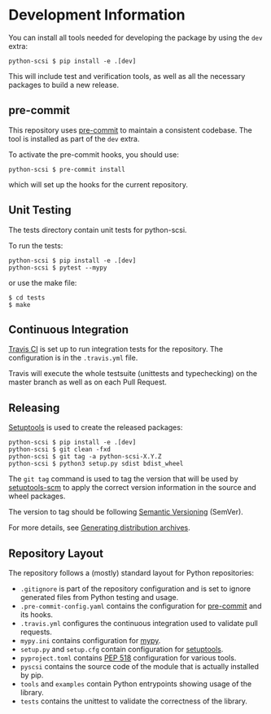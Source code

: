 <!--
SPDX-FileCopyrightText: 2014 The python-scsi Authors

SPDX-License-Identifier: LGPL-2.1-or-later
-->

# Development Information

You can install all tools needed for developing the package by using
the `dev` extra:

    python-scsi $ pip install -e .[dev]

This will include test and verification tools, as well as all the
necessary packages to build a new release.

## pre-commit

This repository uses [pre-commit](https://pre-commit.com/) to maintain a
consistent codebase. The tool is installed as part of the `dev` extra.

To activate the pre-commit hooks, you should use:

    python-scsi $ pre-commit install

which will set up the hooks for the current repository.

## Unit Testing

The tests directory contain unit tests for python-scsi.

To run the tests:

    python-scsi $ pip install -e .[dev]
    python-scsi $ pytest --mypy

or use the make file:

    $ cd tests
    $ make

## Continuous Integration

[Travis CI](https://travis-ci.com/) is set up to run integration tests
for the repository. The configuration is in the `.travis.yml` file.

Travis will execute the whole testsuite (unittests and typechecking)
on the master branch as well as on each Pull Request.

## Releasing

[Setuptools](https://setuptools.readthedocs.io/) is used to create the
released packages:

    python-scsi $ pip install -e .[dev]
    python-scsi $ git clean -fxd
    python-scsi $ git tag -a python-scsi-X.Y.Z
    python-scsi $ python3 setup.py sdist bdist_wheel

The `git tag` command is used to tag the version that will be used by
[setuptools-scm](https://github.com/pypa/setuptools_scm/) to apply the
correct version information in the source and wheel packages.

The version to tag should be following [Semantic
Versioning](https://semver.org/) (SemVer).

For more details, see [Generating distribution
archives](https://packaging.python.org/tutorials/packaging-projects/#generating-distribution-archives).

## Repository Layout

The repository follows a (mostly) standard layout for Python repositories:

 * `.gitignore` is part of the repository configuration and is set to
   ignore generated files from Python testing and usage.
 * `.pre-commit-config.yaml` contains the configuration for
   [pre-commit](https://pre-commit.com/) and its hooks.
 * `.travis.yml` configures the continuous integration used to
   validate pull requests.
 * `mypy.ini` contains configuration for
   [mypy](https://github.com/python/mypy).
 * `setup.py` and `setup.cfg` contain configuration for
   [setuptools](https://setuptools.readthedocs.io/).
 * `pyproject.toml` contains [PEP
   518](https://www.python.org/dev/peps/pep-0518/) configuration for
   various tools.
 * `pyscsi` contains the source code of the module that is actually
   installed by pip.
 * `tools` and `examples` contain Python entrypoints showing usage of
   the library.
 * `tests` contains the unittest to validate the correctness of the
   library.
